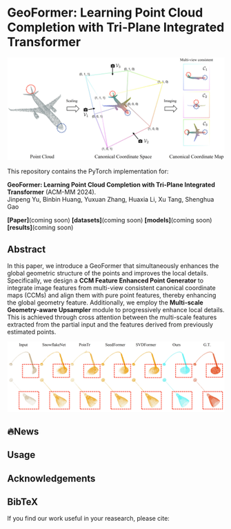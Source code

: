 # GeoFormer: Learning Point Cloud Completion with Tri-Plane Integrated Transformer

![Illustration of the geometry-consistent tri-plane projection in our GeoFormer.](./figures/teaser.png)

This repository contains the PyTorch implementation for:

**GeoFormer: Learning Point Cloud Completion with Tri-Plane Integrated Transformer** (ACM-MM 2024).  
Jinpeng Yu, Binbin Huang, Yuxuan Zhang, Huaxia Li, Xu Tang, Shenghua Gao

**[Paper]**(coming soon) **[datasets]**(coming soon) **[models]**(coming soon) **[results]**(coming soon)

## Abstract
In this paper, we introduce a GeoFormer that simultaneously enhances the global geometric structure of the points and improves the local details. Specifically, we design a **CCM Feature Enhanced Point Generator** to integrate image features from multi-view consistent canonical coordinate maps (CCMs) and align them with pure point features, thereby enhancing the global geometry feature. Additionally, we employ the **Multi-scale Geometry-aware Upsampler** module to progressively enhance local details. This is achieved through cross attention between the multi-scale features extracted from the partial input and the features derived from previously estimated points.

![Visual comparison with recent methods on ShapeNet55 dataset.](./figures/shapenet55-result.png)

## 🔥News

## Usage

## Acknowledgements

## BibTeX
If you find our work useful in your reasearch, please cite:
```
```